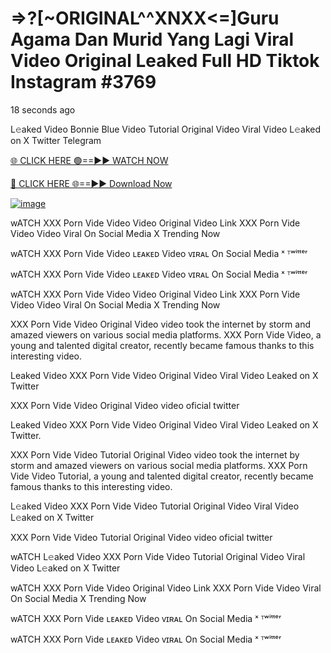 # =>?[~ORIGINAL^^XNXX<=]Guru Agama Dan Murid Yang Lagi Viral Video Original Leaked Full HD Tiktok Instagram #3769
18 seconds ago


L𝚎aked Video Bonnie Blue Video Tutorial Original Video Viral Video L𝚎aked on X Twitter Telegram

[🌐 CLICK HERE 🟢==►► WATCH NOW](https://4k-stream-tv01.blogspot.com/2025/01/vai00.html)

[🔴 CLICK HERE 🌐==►► Download Now](https://4k-stream-tv01.blogspot.com/2025/01/vai00.html)

[![image](https://github.com/user-attachments/assets/9fb639ed-84ad-42c3-b2f2-fd144046d747)](https://4k-stream-tv01.blogspot.com/2025/01/vai00.html)


wATCH XXX Porn Vide Video Video Original Video Link XXX Porn Vide Video Video Viral On Social Media X Trending Now

wATCH XXX Porn Vide Video ʟᴇᴀᴋᴇᴅ Video ᴠɪʀᴀʟ On Social Media ˣ ᵀʷⁱᵗᵗᵉʳ

wATCH XXX Porn Vide Video ʟᴇᴀᴋᴇᴅ Video ᴠɪʀᴀʟ On Social Media ˣ ᵀʷⁱᵗᵗᵉʳ

wATCH XXX Porn Vide Video Video Original Video Link XXX Porn Vide Video Video Viral On Social Media X Trending Now

XXX Porn Vide Video Original Video video took the internet by storm and amazed viewers on various social media platforms. XXX Porn Vide Video, a young and talented digital creator, recently became famous thanks to this interesting video.

Leaked Video XXX Porn Vide Video Original Video Viral Video Leaked on X Twitter

XXX Porn Vide Video Original Video video oficial twitter

Leaked Video XXX Porn Vide Video Original Video Viral Video Leaked on X Twitter.

XXX Porn Vide Video Tutorial Original Video video took the internet by storm and amazed viewers on various social media platforms. XXX Porn Vide Video Tutorial, a young and talented digital creator, recently became famous thanks to this interesting video.

L𝚎aked Video XXX Porn Vide Video Tutorial Original Video Viral Video L𝚎aked on X Twitter

XXX Porn Vide Video Tutorial Original Video video oficial twitter

wATCH L𝚎aked Video XXX Porn Vide Video Tutorial Original Video Viral Video L𝚎aked on X Twitter

wATCH XXX Porn Vide Video Original Video Link XXX Porn Vide Video Viral On Social Media X Trending Now

wATCH XXX Porn Vide ʟᴇᴀᴋᴇᴅ Video ᴠɪʀᴀʟ On Social Media ˣ ᵀʷⁱᵗᵗᵉʳ

wATCH XXX Porn Vide ʟᴇᴀᴋᴇᴅ Video ᴠɪʀᴀʟ On Social Media ˣ ᵀʷⁱᵗᵗᵉʳ
